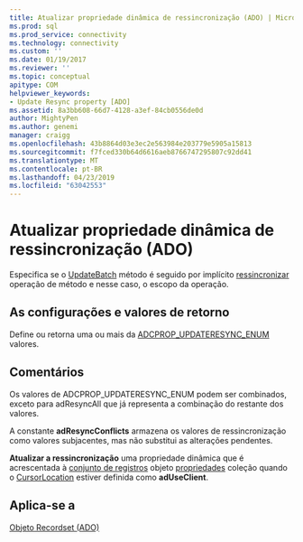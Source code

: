 ```yaml
---
title: Atualizar propriedade dinâmica de ressincronização (ADO) | Microsoft Docs
ms.prod: sql
ms.prod_service: connectivity
ms.technology: connectivity
ms.custom: ''
ms.date: 01/19/2017
ms.reviewer: ''
ms.topic: conceptual
apitype: COM
helpviewer_keywords:
- Update Resync property [ADO]
ms.assetid: 8a3bb608-66d7-4128-a3ef-84cb0556de0d
author: MightyPen
ms.author: genemi
manager: craigg
ms.openlocfilehash: 43b8864d03e3ec2e563984e203779e5905a15813
ms.sourcegitcommit: f7fced330b64d6616aeb8766747295807c92dd41
ms.translationtype: MT
ms.contentlocale: pt-BR
ms.lasthandoff: 04/23/2019
ms.locfileid: "63042553"
---
```

# <a name="update-resync-property-dynamic-ado"></a>Atualizar propriedade dinâmica de ressincronização (ADO)
Especifica se o [UpdateBatch](../../../ado/reference/ado-api/updatebatch-method.md) método é seguido por implícito [ressincronizar](../../../ado/reference/ado-api/resync-method.md) operação de método e nesse caso, o escopo da operação.  
  
## <a name="settings-and-return-values"></a>As configurações e valores de retorno  
 Define ou retorna uma ou mais da [ADCPROP_UPDATERESYNC_ENUM](../../../ado/reference/ado-api/adcprop-updateresync-enum.md) valores.  
  
## <a name="remarks"></a>Comentários  
 Os valores de ADCPROP_UPDATERESYNC_ENUM podem ser combinados, exceto para adResyncAll que já representa a combinação do restante dos valores.  
  
 A constante **adResyncConflicts** armazena os valores de ressincronização como valores subjacentes, mas não substitui as alterações pendentes.  
  
 **Atualizar a ressincronização** uma propriedade dinâmica que é acrescentada à [conjunto de registros](../../../ado/reference/ado-api/recordset-object-ado.md) objeto [propriedades](../../../ado/reference/ado-api/properties-collection-ado.md) coleção quando o [CursorLocation](../../../ado/reference/ado-api/cursorlocation-property-ado.md) estiver definida como **adUseClient**.  
  
## <a name="applies-to"></a>Aplica-se a  
 [Objeto Recordset (ADO)](../../../ado/reference/ado-api/recordset-object-ado.md)
